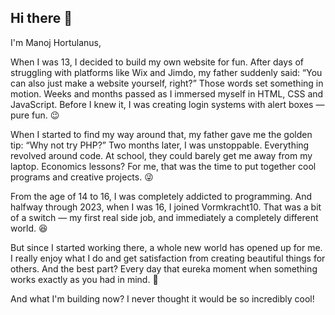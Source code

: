 ## Hi there 👋

I'm Manoj Hortulanus,


When I was 13, I decided to build my own website for fun. After days of struggling with platforms like Wix and Jimdo, my father suddenly said: “You can also just make a website yourself, right?” Those words set something in motion. Weeks and months passed as I immersed myself in HTML, CSS and JavaScript. Before I knew it, I was creating login systems with alert boxes — pure fun. 😉

When I started to find my way around that, my father gave me the golden tip: “Why not try PHP?” Two months later, I was unstoppable. Everything revolved around code. At school, they could barely get me away from my laptop. Economics lessons? For me, that was the time to put together cool programs and creative projects. 😜

From the age of 14 to 16, I was completely addicted to programming. And halfway through 2023, when I was 16, I joined Vormkracht10. That was a bit of a switch — my first real side job, and immediately a completely different world. 😆

But since I started working there, a whole new world has opened up for me. I really enjoy what I do and get satisfaction from creating beautiful things for others. And the best part? Every day that eureka moment when something works exactly as you had in mind. 🙂

And what I'm building now? I never thought it would be so incredibly cool!
